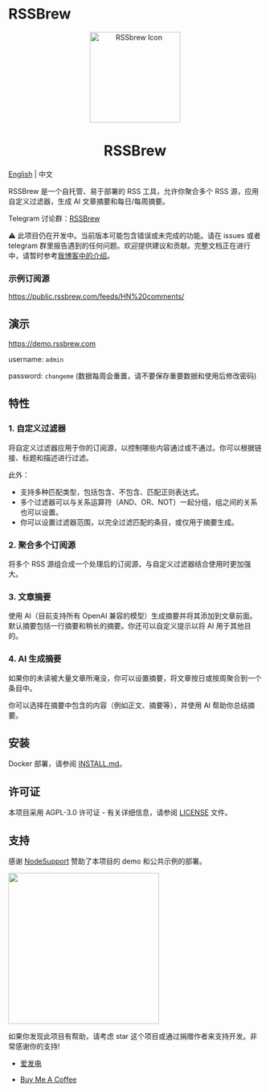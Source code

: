 # RSSBrew

<div align="center">
  <img src="https://github.com/user-attachments/assets/f3c46cec-bd6d-4184-9970-db3cb79a3c9e" alt="RSSbrew Icon" width="180"/>
  <h1>RSSBrew</h1>
</div>

[English](README.md) | 中文

RSSBrew 是一个自托管、易于部署的 RSS 工具，允许你聚合多个 RSS 源，应用自定义过滤器，生成 AI 文章摘要和每日/每周摘要。

Telegram 讨论群：[RSSBrew](https://t.me/rssbrew)

⚠️ 此项目仍在开发中。当前版本可能包含错误或未完成的功能。请在 issues 或者 telegram 群里报告遇到的任何问题。欢迎提供建议和贡献。完整文档正在进行中，请暂时参考[我博客中的介绍](https://yinan.me/rssbrew-config)。

### 示例订阅源

https://public.rssbrew.com/feeds/HN%20comments/

## 演示

https://demo.rssbrew.com

username: `admin`

password: `changeme` (数据每周会重置，请不要保存重要数据和使用后修改密码)

## 特性

### 1. 自定义过滤器

将自定义过滤器应用于你的订阅源，以控制哪些内容通过或不通过。你可以根据链接、标题和描述进行过滤。

此外：

- 支持多种匹配类型，包括包含、不包含、匹配正则表达式。
- 多个过滤器可以与关系运算符（AND、OR、NOT）一起分组，组之间的关系也可以设置。
- 你可以设置过滤器范围，以完全过滤匹配的条目，或仅用于摘要生成。

### 2. 聚合多个订阅源

将多个 RSS 源组合成一个处理后的订阅源，与自定义过滤器结合使用时更加强大。

### 3. 文章摘要

使用 AI（目前支持所有 OpenAI 兼容的模型）生成摘要并将其添加到文章前面。默认摘要包括一行摘要和稍长的摘要。你还可以自定义提示以将 AI 用于其他目的。

### 4. AI 生成摘要

如果你的未读被大量文章所淹没，你可以设置摘要，将文章按日或按周聚合到一个条目中。

你可以选择在摘要中包含的内容（例如正文、摘要等），并使用 AI 帮助你总结摘要。

## 安装

Docker 部署，请参阅 [INSTALL.md](INSTALL.md)。

## 许可证

本项目采用 AGPL-3.0 许可证 - 有关详细信息，请参阅 [LICENSE](LICENSE) 文件。

## 支持

感谢 [NodeSupport](https://github.com/NodeSeekDev/NodeSupport) 赞助了本项目的 demo 和公共示例的部署。

<div align="left">
  <a href="https://yxvm.com/">
    <img src="https://github.com/user-attachments/assets/6a79ad5a-d023-434a-a09f-80c4eefe9cea" width="300" />
  </a>
</div>


如果你发现此项目有帮助，请考虑 star 这个项目或通过捐赠作者来支持开发。非常感谢你的支持!

- [爱发电](https://afdian.com/a/yinanc)

- [Buy Me A Coffee](https://www.buymeacoffee.com/yinan)
